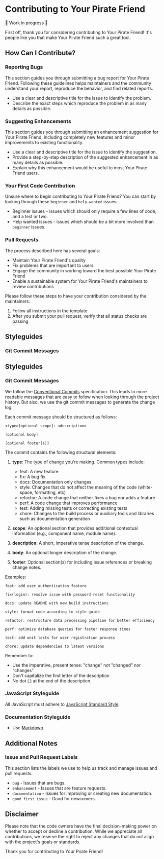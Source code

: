 # Contributing to Your Pirate Friend

🚧 Work in progress 🚧

First off, thank you for considering contributing to Your Pirate Friend! It's people like you that make Your Pirate Friend such a great tool.

## How Can I Contribute?

### Reporting Bugs

This section guides you through submitting a bug report for Your Pirate Friend. Following these guidelines helps maintainers and the community understand your report, reproduce the behavior, and find related reports.

- Use a clear and descriptive title for the issue to identify the problem.
- Describe the exact steps which reproduce the problem in as many details as possible.

### Suggesting Enhancements

This section guides you through submitting an enhancement suggestion for Your Pirate Friend, including completely new features and minor improvements to existing functionality.

- Use a clear and descriptive title for the issue to identify the suggestion.
- Provide a step-by-step description of the suggested enhancement in as many details as possible.
- Explain why this enhancement would be useful to most Your Pirate Friend users.

### Your First Code Contribution

Unsure where to begin contributing to Your Pirate Friend? You can start by looking through these `beginner` and `help-wanted` issues:

- Beginner issues - issues which should only require a few lines of code, and a test or two.
- Help wanted issues - issues which should be a bit more involved than `beginner` issues.

### Pull Requests

The process described here has several goals:

- Maintain Your Pirate Friend's quality
- Fix problems that are important to users
- Engage the community in working toward the best possible Your Pirate Friend
- Enable a sustainable system for Your Pirate Friend's maintainers to review contributions

Please follow these steps to have your contribution considered by the maintainers:

1. Follow all instructions in the template
2. After you submit your pull request, verify that all status checks are passing

## Styleguides

### Git Commit Messages

## Styleguides

### Git Commit Messages

We follow the [Conventional Commits](https://www.conventionalcommits.org/) specification. This leads to more readable messages that are easy to follow when looking through the project history. But also, we use the git commit messages to generate the change log.

Each commit message should be structured as follows:

```
<type>[optional scope]: <description>

[optional body]

[optional footer(s)]
```

The commit contains the following structural elements:

1. **type**: The type of change you're making. Common types include:

   - feat: A new feature
   - fix: A bug fix
   - docs: Documentation only changes
   - style: Changes that do not affect the meaning of the code (white-space, formatting, etc)
   - refactor: A code change that neither fixes a bug nor adds a feature
   - perf: A code change that improves performance
   - test: Adding missing tests or correcting existing tests
   - chore: Changes to the build process or auxiliary tools and libraries such as documentation generation

2. **scope**: An optional section that provides additional contextual information (e.g., component name, module name).

3. **description**: A short, imperative tense description of the change.

4. **body**: An optional longer description of the change.

5. **footer**: Optional section(s) for including issue references or breaking change notes.

Examples:

```
feat: add user authentication feature

fix(login): resolve issue with password reset functionality

docs: update README with new build instructions

style: format code according to style guide

refactor: restructure data processing pipeline for better efficiency

perf: optimize database queries for faster response times

test: add unit tests for user registration process

chore: update dependencies to latest versions
```

Remember to:

- Use the imperative, present tense: "change" not "changed" nor "changes"
- Don't capitalize the first letter of the description
- No dot (.) at the end of the description

### JavaScript Styleguide

All JavaScript must adhere to [JavaScript Standard Style](https://standardjs.com/).

### Documentation Styleguide

- Use [Markdown](https://daringfireball.net/projects/markdown/).

## Additional Notes

### Issue and Pull Request Labels

This section lists the labels we use to help us track and manage issues and pull requests.

- `bug` - Issues that are bugs.
- `enhancement` - Issues that are feature requests.
- `documentation` - Issues for improving or creating new documentation.
- `good first issue` - Good for newcomers.

## Disclaimer

Please note that the code owners have the final decision-making power on whether to accept or decline a contribution. While we appreciate all contributions, we reserve the right to reject any changes that do not align with the project's goals or standards.

Thank you for contributing to Your Pirate Friend!
